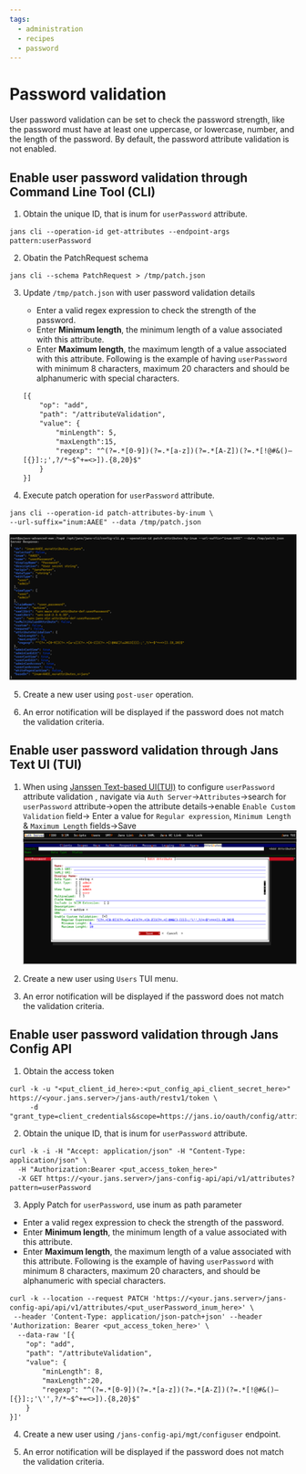 ```yaml
---
tags:
  - administration
  - recipes
  - password
---
```


# Password validation
User password validation can be set to check the password strength,
like the password must have at least one uppercase, or lowercase, number, and
the length of the password.
By default, the password attribute validation is not enabled.


## Enable user password validation through Command Line Tool (CLI)
1. Obtain the unique ID, that is inum for `userPassword` attribute.
```shell
jans cli --operation-id get-attributes --endpoint-args pattern:userPassword
```

2. Obatin the PatchRequest schema
```shell
jans cli --schema PatchRequest > /tmp/patch.json
```

3. Update `/tmp/patch.json` with user password validation details

    - Enter a valid regex expression to check the strength of the password.
    - Enter **Minimum length**, the minimum length of a value associated with 
      this attribute.
    - Enter **Maximum length**, the maximum length of a value associated with 
      this attribute.
    Following is the example of having `userPassword` with minimum 8 characters,
    maximum 20 characters and should be alphanumeric with special characters.
    ```shell
    [{
        "op": "add",
        "path": "/attributeValidation",
        "value": {
            "minLength": 5,
            "maxLength":15,
            "regexp": "^(?=.*[0-9])(?=.*[a-z])(?=.*[A-Z])(?=.*[!@#&()–[{}]:;',?/*~$^+=<>]).{8,20}$"
        }
    }]
    ```

4. Execute patch operation for `userPassword` attribute.
```shell
jans cli --operation-id patch-attributes-by-inum \
--url-suffix="inum:AAEE" --data /tmp/patch.json
```
![update default authentication method](../../assets/image-pwd-enable-custom-validation-jans-cli.png)

5. Create a new user using `post-user` operation.

6. An error notification will be displayed if the password does not match the 
   validation criteria.


## Enable user password validation through Jans Text UI (TUI)

1. When using [Janssen Text-based UI(TUI)](../../janssen-server/config-guide/config-tools/jans-tui/README.md) to configure `userPassword` attribute validation , navigate via
`Auth Server`->`Attributes`->search for `userPassword` attribute->open the attribute details->enable `Enable Custom Validation` field-> Enter a value for `Regular expression`, `Minimum Length` & `Maximum Length` fields->Save
![update default authentication method](../../assets/image-pwd-enable-custom-validation.png)

2. Create a new user using `Users` TUI menu.

3. An error notification will be displayed if the password does not match the validation criteria.


## Enable user password validation through Jans Config API

1. Obtain the access token
```shell
curl -k -u "<put_client_id_here>:<put_config_api_client_secret_here>" https://<your.jans.server>/jans-auth/restv1/token \
     -d  "grant_type=client_credentials&scope=https://jans.io/oauth/config/attributes.write"
```

2. Obtain the unique ID, that is inum for `userPassword` attribute.
```shell
curl -k -i -H "Accept: application/json" -H "Content-Type: application/json" \
  -H "Authorization:Bearer <put_access_token_here>" 
  -X GET https://<your.jans.server>/jans-config-api/api/v1/attributes?pattern=userPassword
```

3. Apply Patch for `userPassword`, use inum as path parameter
- Enter a valid regex expression to check the strength of the password.
- Enter **Minimum length**, the minimum length of a value associated with this attribute.
- Enter **Maximum length**, the maximum length of a value associated with this attribute.
  Following is the example of having `userPassword` with minimum 8 characters, maximum 20 characters, and should be alphanumeric with special characters.
```shell
curl -k --location --request PATCH 'https://<your.jans.server>/jans-config-api/api/v1/attributes/<put_userPassword_inum_here>' \
 --header 'Content-Type: application/json-patch+json' --header 'Authorization: Bearer <put_access_token_here>' \
  --data-raw '[{
    "op": "add",
    "path": "/attributeValidation",
    "value": {
        "minLength": 8,
        "maxLength":20,
        "regexp": "^(?=.*[0-9])(?=.*[a-z])(?=.*[A-Z])(?=.*[!@#&()–[{}]:;'\'',?/*~$^+=<>]).{8,20}$"
    }
}]'
```

4. Create a new user using `/jans-config-api/mgt/configuser` endpoint.

5. An error notification will be displayed if the password does not match the validation criteria.